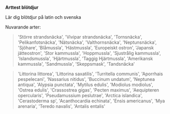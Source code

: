 **Arttest blötdjur**

Lär dig blötdjur på latin och svenska

Nuvarande arter:
>'Större strandsnäcka', 'Vivipar strandsnäcka', 'Tornsnäcka', 'Pelikanfotsnäcka', 'Nätsnäcka', 'Valthornsnäcka', 'Neptunsnäcka', 'Sjöhare', 'Blåmussla', 'Hästmussla', 'Europeiskt ostron', 'Japansk jätteostron', 'Stor kammussla', 'Hoppmussla', 'Sjustrålig kammussla', 'Islandsmussla', 'Hjärtmussla', 'Taggig Hjärtmussla', 'Amerikansk kammussla', 'Sandmussla', 'Skeppsmask', 'Tandsnäcka'

>'Littorina littorea', 'Littorina saxatilis', 'Turritella communis', 'Aporrhais pespelecani', 'Nassarius nitidus', 'Buccinum undatum', 'Neptunea antiqua', 'Alypsia punctata', 'Mytilus edulis', 'Modiolus modiolus', 'Ostrea edulis', 'Crassostrea gigas', 'Pecten maximus', 'Aequipteren opercularis', 'Pseudamussium peslutrae', 'Arctica islandica', 'Cerastoderma sp', 'Acanthocardia echinata', 'Ensis americanus', 'Mya arenaria', 'Teredo navalis', 'Antalis entalis'
